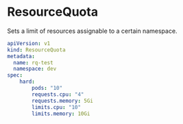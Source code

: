 # ResourceQuota

Sets a limit of resources assignable to a certain namespace.

```yaml
apiVersion: v1
kind: ResourceQuota
metadata:
  name: rq-test
  namespace: dev
spec:
    hard:
        pods: "10"
        requests.cpu: "4"
        requests.memory: 5Gi
        limits.cpu: "10"
        limits.memory: 10Gi
```
